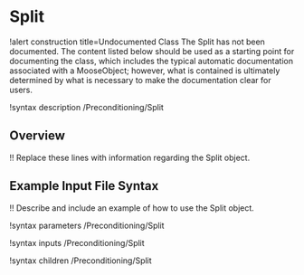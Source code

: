 # Split

!alert construction title=Undocumented Class
The Split has not been documented. The content listed below should be used as a starting point for
documenting the class, which includes the typical automatic documentation associated with a
MooseObject; however, what is contained is ultimately determined by what is necessary to make the
documentation clear for users.

!syntax description /Preconditioning/Split

## Overview

!! Replace these lines with information regarding the Split object.

## Example Input File Syntax

!! Describe and include an example of how to use the Split object.

!syntax parameters /Preconditioning/Split

!syntax inputs /Preconditioning/Split

!syntax children /Preconditioning/Split
